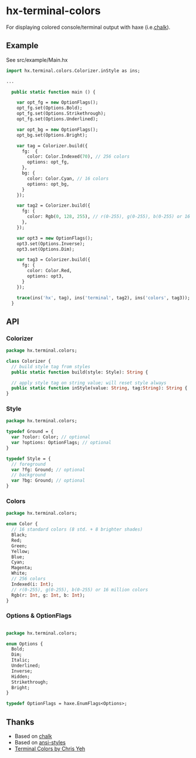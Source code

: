 # hx-terminal-colors

For displaying colored console/terminal output with haxe (i.e.[chalk](https://github.com/chalk/chalk)).

## Example

See src/example/Main.hx

```hx
import hx.terminal.colors.Colorizer.inStyle as ins;

... 

  public static function main () {

    var opt_fg = new OptionFlags();
    opt_fg.set(Options.Bold);
    opt_fg.set(Options.Strikethrough);
    opt_fg.set(Options.Underlined);

    var opt_bg = new OptionFlags();
    opt_bg.set(Options.Bright);

    var tag = Colorizer.build({
      fg:  {
        color: Color.Indexed(70), // 256 colors
        options: opt_fg,
      },
      bg: {
        color: Color.Cyan, // 16 colors 
        options: opt_bg,
      }
    });

    var tag2 = Colorizer.build({
      fg: {
        color: Rgb(0, 128, 255), // r(0-255), g(0-255), b(0-255) or 16 million colors
      },
    });

    var opt3 = new OptionFlags();
    opt3.set(Options.Inverse);
    opt3.set(Options.Dim);

    var tag3 = Colorizer.build({
      fg: {
        color: Color.Red,
        options: opt3,
      }
    });

    trace(ins('hx', tag), ins('terminal', tag2), ins('colors', tag3));
  }

```

## API

### Colorizer 

```hx
package hx.terminal.colors;

class Colorizer {
  // build style tag from styles
  public static function build(style: Style): String {

  // apply style tag on string value; will reset style always
  public static function inStyle(value: String, tag:String): String {
}
```

### Style 

```hx
package hx.terminal.colors;

typedef Ground = {
  var ?color: Color; // optional
  var ?options: OptionFlags; // optional
}

typedef Style = {
  // foreground
  var ?fg: Ground; // optional
  // background
  var ?bg: Ground; // optional
}

```

### Colors
```hx 
package hx.terminal.colors;

enum Color {
  // 16 standard colors (8 std. + 8 brighter shades)
  Black;
  Red;
  Green;
  Yellow;
  Blue;
  Cyan;
  Magenta;
  White;
  // 256 colors
  Indexed(i: Int);
  // r(0-255), g(0-255), b(0-255) or 16 million colors
  Rgb(r: Int, g: Int, b: Int);
}
```

### Options & OptionFlags

```hx

package hx.terminal.colors;

enum Options {
  Bold;
  Dim;
  Italic;
  Underlined;
  Inverse;
  Hidden;
  Strikethrough;
  Bright;
}

typedef OptionFlags = haxe.EnumFlags<Options>;

```

## Thanks 
  - Based on [chalk](https://github.com/chalk/chalk) 
  - Based on [ansi-styles](https://github.com/chalk/ansi-styles/blob/b890cf7edccf56215e5948d1cc385fa4e85a8969/index.js)
  - [Terminal Colors by Chris Yeh](https://chrisyeh96.github.io/2020/03/28/terminal-colors.html)
